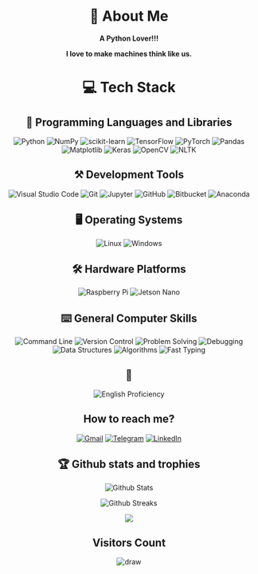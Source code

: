 <div align="center">

# 💫 About Me

**A Python Lover!!!**

******I love to make machines think like us.******

# 💻 Tech Stack

## 🐍 Programming Languages and Libraries

![Python](https://img.shields.io/badge/python-3670A0?style=for-the-badge&logo=python&logoColor=ffdd54)
![NumPy](https://img.shields.io/badge/numpy-%23013243.svg?style=for-the-badge&logo=numpy&logoColor=white)
![scikit-learn](https://img.shields.io/badge/scikit--learn-%23F7931E.svg?style=for-the-badge&logo=scikit-learn&logoColor=white)
![TensorFlow](https://img.shields.io/badge/TensorFlow-%23FF6F00.svg?style=for-the-badge&logo=TensorFlow&logoColor=white)
![PyTorch](https://img.shields.io/badge/PyTorch-%23EE4C2C.svg?style=for-the-badge&logo=PyTorch&logoColor=white)
![Pandas](https://img.shields.io/badge/pandas-%23150458.svg?style=for-the-badge&logo=pandas&logoColor=white)
![Matplotlib](https://img.shields.io/badge/Matplotlib-%230077B5.svg?style=for-the-badge&logo=Matplotlib&logoColor=white)
![Keras](https://img.shields.io/badge/Keras-%23D00000.svg?style=for-the-badge&logo=Keras&logoColor=white)
![OpenCV](https://img.shields.io/badge/OpenCV-%23FFA500.svg?style=for-the-badge&logo=OpenCV&logoColor=white)
![NLTK](https://img.shields.io/badge/NLTK-%2300ACD7.svg?style=for-the-badge&logo=nltk&logoColor=white)

## ⚒️ Development Tools

![Visual Studio Code](https://img.shields.io/badge/Visual%20Studio%20Code-0078d7.svg?style=for-the-badge&logo=visual-studio-code&logoColor=white)
![Git](https://img.shields.io/badge/git-%23F05033.svg?style=for-the-badge&logo=git&logoColor=white)
![Jupyter](https://img.shields.io/badge/Jupyter-%23F37626.svg?style=for-the-badge&logo=Jupyter&logoColor=white)
![GitHub](https://img.shields.io/badge/GitHub-%23181717.svg?style=for-the-badge&logo=GitHub&logoColor=white)
![Bitbucket](https://img.shields.io/badge/Bitbucket-%230052CC.svg?style=for-the-badge&logo=Bitbucket&logoColor=white)
![Anaconda](https://img.shields.io/badge/Anaconda-44A833?style=for-the-badge&logo=anaconda&logoColor=white)

## 🖥️ Operating Systems

![Linux](https://img.shields.io/badge/Linux-FCC624?style=for-the-badge&logo=linux&logoColor=black)
![Windows](https://img.shields.io/badge/Windows-0078D6?style=for-the-badge&logo=windows&logoColor=white)

## 🛠️ Hardware Platforms

![Raspberry Pi](https://img.shields.io/badge/Raspberry%20Pi-C51A4A?style=for-the-badge&logo=Raspberry-Pi)
![Jetson Nano](https://img.shields.io/badge/NVIDIA%20Jetson%20Nano-76B900?style=for-the-badge&logo=nvidia&logoColor=white)

## ⌨️ General Computer Skills

![Command Line](https://img.shields.io/badge/Command%20Line-000000?style=for-the-badge&logo=terminal&logoColor=white)
![Version Control](https://img.shields.io/badge/Version%20Control-000000?style=for-the-badge&logo=git&logoColor=white)
![Problem Solving](https://img.shields.io/badge/Problem%20Solving-000000?style=for-the-badge&logoColor=white)
![Debugging](https://img.shields.io/badge/Debugging-000000?style=for-the-badge&logo=debugger&logoColor=white)
![Data Structures](https://img.shields.io/badge/Data%20Structures-000000?style=for-the-badge&logo=data:image/png;base64,iVBORw0KGgoAAAANSUhEUgAAABAAAAAQCAQAAAC1+jfqAAAAcklEQVR4AZXOoY7iQABG4SYYEghLyiBpugdBEQH4Ff3fYki4J+7gdtgO6srgT7rgfgBfYDOBE7uAF7gJ+A3YE4ETu4AXu4Cf4B9gM4ETu4AXu4Cf4B9gM4ETu4AXu4Cf4B9gM4ETu4AXu4Cf4B9gM4ETu4AXu4Cf4B9gM4ETu4AXu4Cf4B9gM4ETu4AXu4Cf4B9gM4ETu4AXu4Cf4B9gM4ETu4AXu4Cf4B9gM4ETu4AXu4Cf4B9gM4ETu4AXu4Cf4B9gM4ETu4AXu4Cf4B9gM4ETu4AXu4Cf4B9gM4ETvgr+n8UpvFhwAAAABJRU5ErkJggg==&logoColor=white)
![Algorithms](https://img.shields.io/badge/Algorithms-000000?style=for-the-badge&logo=algorithm&logoColor=white)
![Fast Typing](https://img.shields.io/badge/Fast%20Typing-%2300ADD8.svg?style=for-the-badge&logo=fast-typing&logoColor=white)

## 🌟

![English Proficiency](https://img.shields.io/badge/English%20Proficiency-Full-brightgreen?style=for-the-badge&logo=english&logoColor=white)

## How to reach me?

[![Gmail](https://img.shields.io/badge/Gmail-D14836?style=for-the-badge&logo=gmail&logoColor=white)](mailto:soheil.fa201@gmail.com)
[![Telegram](https://img.shields.io/badge/Telegram-2CA5E0?style=for-the-badge&logo=telegram&logoColor=white)](https://t.me/kotcatto)
[![LinkedIn](https://img.shields.io/badge/LinkedIn-0077B5?style=for-the-badge&logo=linkedin&logoColor=white)](https://www.linkedin.com/in/soheil-fatemi-8147831b6)

## 🏆 Github stats and trophies

![Github Stats](https://github-readme-stats.vercel.app/api/?username=soheilsaya&theme=nord)

![Github Streaks](https://github-readme-streak-stats.herokuapp.com/?user=soheilsaya&theme=nord)

![](https://github-profile-trophy.vercel.app/?username=soheilsaya&theme=dark&no-frame=false&no-bg=true&margin-w=4)

## Visitors Count

![draw](https://profile-counter.glitch.me/{soheilsaya}/count.svg)

</div>
